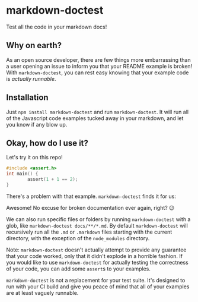 # markdown-doctest

Test all the code in your markdown docs!

## Why on earth?

As an open source developer, there are few things more embarrassing than a user opening an issue to inform you that your README example is broken! With  `markdown-doctest`, you can rest easy knowing that your example code is *actually runnable*.

## Installation
Just `npm install markdown-doctest` and run `markdown-doctest`. It will run all of the Javascript code examples tucked away in your markdown, and let you know if any blow up.

## Okay, how do I use it?

Let's try it on this repo!

```c
#include <assert.h>
int main() {
        assert(1 + 1 == 2);
}
```

There's a problem with that example. `markdown-doctest` finds it for us:

Awesome! No excuse for broken documentation ever again, right? :wink:

We can also run specific files or folders by running `markdown-doctest` with a glob, like `markdown-doctest docs/**/*.md`. By default `markdown-doctest` will recursively run all the `.md` or `.markdown` files starting with the current directory, with the exception of the `node_modules` directory.

Note: `markdown-doctest` doesn't actually attempt to provide any guarantee that your code worked, only that it didn't explode in a horrible fashion. If you would like to use `markdown-doctest` for actually testing the correctness of your code, you can add some `assert`s to your examples.

`markdown-doctest` is not a replacement for your test suite. It's designed to run with your CI build and give you peace of mind that all of your examples are at least vaguely runnable.
